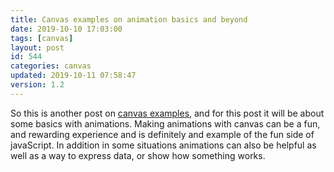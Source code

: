 ```yaml
---
title: Canvas examples on animation basics and beyond
date: 2019-10-10 17:03:00
tags: [canvas]
layout: post
id: 544
categories: canvas
updated: 2019-10-11 07:58:47
version: 1.2
---
```


So this is another post on [canvas examples](https://developer.mozilla.org/en-US/docs/Web/API/Canvas_API/Tutorial), and for this post it will be about some basics with animations. Making animations with canvas can be a fun, and rewarding experience and is definitely and example of the fun side of javaScript. In addition in some situations animations can also be helpful as well as a way to express data, or show how something works.

<!-- more -->

